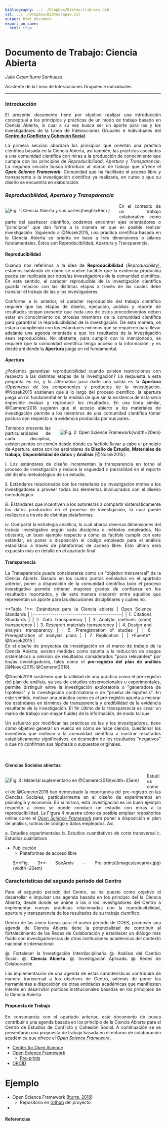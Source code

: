 ```yaml
---
bibliography: ../../Dropbox/Bibtex/zlibrary.bib
csl: ../../Dropbox/Bibtex/apa6.csl
output: html_document
export_on_save:
  html: true
---
```

# Documento de Trabajo: Ciencia Abierta

*Julio César Iturra Sanhueza*

Asistente de la Línea de Interacciones Grupales e individuales

---

<div style="text-align: justify">

### Introducción    

El presente documento tiene por objetivo realizar una introducción conceptual a los principios y prácticas de un modo de trabajo basado en Ciencia Abierta, lo cual a su vez busca ser un aporte para las y los investigadores de la Línea de Interacciones Grupales e Individuales del **[Centro de Conflicto y Cohesión Social](https://www.coes.cl/)**.

La primera sección abordará los principios que orientan una práctica científica basada en la Ciencia Abierta, así también, las prácticas asociadas a una comunidad científica con miras a la producción de conocimiento que cumple con los principios de *Reproducibilidad*, *Apertura* y *Transparencia*. La segunda sección busca introducir al marco de trabajo que ofrece el _**Open Science Framework**_. Comunidad que ha facilitado el acceso libre y transparente a la investigación científica ya realizada, en curso o que su diseño se encuentra en elaboración.

###  *Reproducibilidad, Apertura y Transparencia*   

<div style="float:left;margin-left: 0px; margin-right: 30px;">

 ![**Fig. 1**: Ciencia Abierta y sus partes](images\openscience1.png){height=9em }

</div>

En el contexto de un trabajo colaborativo como parte del quehacer científico, podemos encontrar ejes orientadores o "principios" que dan forma a la manera en que es posible realizar investigación. Siguiendo a  @Nosek2015, una práctica científica basada en la Ciencia Abierta se orienta en base a tres dimensiones o pilares fundamentales. Éstos son Reproducibilidad, Apertura y Transparencia.

#### Reproducibilidad  

Cuando nos referimos a la idea de **Reproducibilidad** (*Reproducibility*), estamos hablando de cómo se vuelve factible que la evidencia producida pueda ser replicada por otros/as investigadores de la comunidad científica. En este sentido, el carácter reproducible de la investigación científica guarda relación con las distintas etapas a través de las cuales debe transitar el trabajo de las y los investigadores.


Conforme a lo anterior, el carácter reproducible del trabajo científico requiere que las etapas de diseño, ejecución, análisis y reporte de resultados tengan presente que cada uno de estos procedimientos deben estar en conocimiento de otros/as miembros de la comunidad científica para garantizar la reproducibilidad de la investigación. De esta manera, se estaría cumpliendo con los estándares mínimos que se requieren para llevar adelante una agenda orientada a que los resultados de la investigación sean reproducibles. No obstante, para cumplir con lo mencionado, se requiere que la comunidad científica tenga acceso a la información, y es desde ahí donde la **Apertura** juega un rol fundamental.   

#### Apertura

¿Podemos garantizar reproducibilidad cuando existen restricciones con respecto a las distintas etapas de la investigación? La respuesta a esta pregunta es *no*, y la alternativa para darle una salida es la **Apertura** (*Openness*) de los componentes y productos de la investigación.  @Nosek2015 sostienen que a lo largo del proceso científico,  la apertura juega un rol fundamental en la medida de que sin la existencia de ésta sería imposible evaluar y reproducir los resultados. En una línea similar, @Camerer2018 sugieren que el acceso abierto a los materiales de investigación permite a los miembros de una comunidad científica tomar postura con respecto a la evidencia producida por sus pares.   

<div style="float:right; margin-left: 30px; margin-right: 0px;">

 ![**Fig. 2**: Open Science Framework](images\osf1.png){width=20em}

</div>

Teniendo presente las particularidades de cada disciplina, existen puntos en común desde donde es factible llevar a cabo el principio de Apertura, estos son los estándares de **Diseño de Estudio**, **Materiales de trabajo**, **Disponibilidad de datos** y **Análisis** [@Nosek2015].

i. Los estándares de diseño incrementan la transparencia en torno al proceso de investigación y reduce la vaguedad o parcialidad en el reporte del diseño metodológico de un estudio.

ii. Estándares relacionados con los materiales de investigación motiva a los investigadores a proveer todos los elementos involucrados con el diseño metodológico.

iii. Estándares que incentiven a los autores/as a compartir sistemáticamente los datos producidos en el proceso de investigación, lo cual puede realizarse a través de distintas plataformas.  

iv. Compartir la estrategia analítica, lo cual abarca diversas dimensiones del trabajo investigativo según cada disciplina o métodos empleados. No obstante, un buen ejemplo respecto a cómo es factible cumplir con este estándar, es poner a disposición el código empleado para el análisis estadístico a través de plataformas de acceso libre. Esto último será expuesto más en detalle en el apartado final.

#### Transparencia

La Transparencia puede considerarse como un "objetivo transversal" de la Ciencia Abierta. Basado en los cuatro puntos señalados en el apartado anterior, poner a disposición de la comunidad científica todo el proceso investigativo permite obtener mayores grados de confianza en los resultados reportados, y de esta manera discernir entre aquellos que representan un aporte para las discusiones disciplinares y cuáles no.          

<div style="float:left; margin-left: 0px; margin-right: 30px;">
<caption>**Tabla 1**: Estándares para la Ciencia abierta </caption>
|     Open Science Standards                  |
|---------------------------------------------|
| 1. Citations Standards                      |
| 2. Data Transparency                        |
| 3. Analytic methods (code) transparency     |
| 3. Research materials transparency          |
| 4. Design and analysis transparency         |
| 5. Preregistration of studies               |
| 6. Preregistration of analysis plans        |
| 7. Replication                              |
| *Fuente*: @Nosek2015                        |

</div>

En el diseño de proyectos de investigación en el marco de trabajo de la Ciencia Abierta, existen medidas como apunta a la reducción de sesgos sistemáticos u omisión de resultados considerados "poco relevantes" por los/as investigadores, tales como el **pre-registro del plan de análisis** [@Nosek2015; @Camerer2018].

@Nosek2018 sostienen que la utilidad de una práctica como el pre-registro del plan de análisis, ya sea de estudios observacionales u experimentales, permite distinguir entre la investigación exploratoria o "generadora de hipótesis" y la investigación confirmatoria o de "prueba de hipótesis". En este sentido, motivar una práctica como es el pre-registro apunta a mejorar los estándares en términos de transparencia y credibilidad de la evidencia resultante de la investigación. El fin último de la transparencia es crear un marco de trabajo con mayor fluidez de la información, de modo tal que    

Un esfuerzo por modificar las prácticas de las y los investigadores, tiene como objetivo generar un vuelco en cómo se hace ciencia, cuestionar los incentivos que motivan a la comunidad científica a mostrar resultados estadísticamente significativos, en desmedro de los resultados "negativos" o que no confirman sus hipótesis o supuestos originales.   

<br>

#### Ciencias Sociales abiertas

<div style="float:left; margin-left: 0px; margin-right: 25px;">

![**Fig. 4**: Material suplementario en @Camerer2018 ](images\repli1.png){width=25em}

</div>

Estudios como el de @Camerer2018 han demostrado la importancia del pre-registro en las Ciencias Sociales, particularmente en el diseño de experimentos en psicología y economía. En sí misma, esta investigación es un buen ejemplo respecto a cómo se puede conducir un estudio con miras a la reproducibilidad. La Figura 4 muestra cómo es posible emplear repositorios online como el [*Open Science Framework*](https://osf.io/) para poner a disposición el plan de análisis, rutinas de código y datos empleados. Así, 



a. Estudios experimentales
b. Estudios cuantitativos de corte transversal
c. Estudios cualitativos

* Publicación
  - Plataformas de acceso libre

<div style="float:center; margin-left: 25px; margin-right: 0px;">
   ![**Fig. 3**: SocArxiv -- Pre-prints](images\socarvix.jpg){width=20em}
</div>


### Características del segundo periodo del Centro

Para el segundo periodo del Centro, se ha puesto como objetivo el desarrollar e impulsar una agenda basada en los principio del la Ciencia Abierta, desde donde se anime a las o los investigadores del Centro a implementar nuevas prácticas relacionadas con la reproducibilidad, apertura y transparencia de los resultados de su trabajo científico.         

Dentro de las cinco tareas para el nuevo periodo de COES, promover una agenda de Ciencia Abierta tiene la potencialidad de contribuir al fortalecimiento de las Redes de Colaboración y establecer un diálogo más fluido con investigadores/as de otras instituciones académicas del contexto nacional e internacional.

@. Fortalecer la Investigación Interdisciplinaria
@. Análisis del Cambio Social.
@. **Ciencia Abierta.**
@. Investigación Aplicada.
@. Redes de Colaboración.

Las implementación de una agenda de estas características contribuirá de manera transversal a los objetivos de Centro, además de poner las herramientas a disposición de otras entidades académicas que manifiesten interés en desarrollar políticas institucionales basadas en los principios de la Ciencia Abierta.        

#### Propuesta de Trabajo

En consonancia con el apartado anterior, este documento de busca contribuir a una agenda basada en los principio de la Ciencia Abierta para el Centro de Estudios de Conflicto y Cohesión Social. A continuación se se presentarán una propuesta de trabajo basada en el entorno de colaboración académica que ofrece el [*Open Science Framework*](https://osf.io/).    

- [Center for Open Science](https://cos.io/)
- [Open Science Framework](https://osf.io/)
    - [Pre-prints](https://osf.io/preprints/discover?subject=bepress%7CSocial%20and%20Behavioral%20Sciences)
- [ORCID](https://orcid.org/)

# Ejemplo

- Open Science Framework ([Iturra, 2018](https://osf.io/xn6mh/))
    - Repositorio en [Github](https://github.com/jciturras/OSFjciturras) del proyecto.
-    

</div>

#### Referencias
